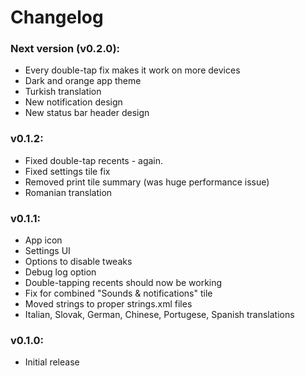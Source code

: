 # Changelog

### Next version (v0.2.0):

- Every double-tap fix makes it work on more devices
- Dark and orange app theme
- Turkish translation
- New notification design
- New status bar header design


### v0.1.2:

- Fixed double-tap recents - again.
- Fixed settings tile fix
- Removed print tile summary (was huge performance issue)
- Romanian translation


### v0.1.1:

- App icon
- Settings UI
- Options to disable tweaks
- Debug log option
- Double-tapping recents should now be working
- Fix for combined "Sounds & notifications" tile
- Moved strings to proper strings.xml files
- Italian, Slovak, German, Chinese, Portugese, Spanish translations


### v0.1.0:

- Initial release